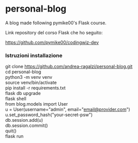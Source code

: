 # personal-blog 
A blog made following pymike00's Flask course.

Link repository del corso Flask che ho seguito:

https://github.com/pymike00/codingwiz-dev


### Istruzioni installazione 

git clone https://github.com/andrea-ragalzi/personal-blog.git  
cd  personal-blog  
python3 -m venv venv  
source venv/bin/activate  
pip install -r requirements.txt  
flask db upgrade  
flask shell  
from blog.models import User  
u = User(username="admin", email="email@provider.com")  
u.set_password_hash("your-secret-psw")  
db.session.add(u)  
db.session.commit()  
quit()  
flask run  
